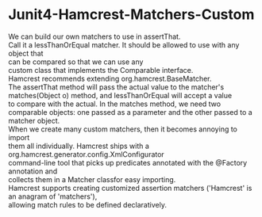 # Junit4-Hamcrest-Matchers-Custom
 We can build our own matchers to use in assertThat. <br/>
 Call it a lessThanOrEqual matcher. It should be allowed to use with any object that <br/>
can be compared so that we can use any <br/>
custom class that implements the Comparable interface. <br/>
Hamcrest recommends extending org.hamcrest.BaseMatcher. <br/> 
The assertThat method will pass the actual value to the matcher's  <br/>
matches(Object o) method, and lessThanOrEqual will accept a value  <br/>
to compare with the actual. In the matches method, we need two  <br/>
comparable objects: one passed as a parameter and the other passed to a <br/>
matcher object.<br/>
When we create many custom matchers, then it becomes annoying to import <br/>
them all individually. Hamcrest ships with a org.hamcrest.generator.config.XmlConfigurator <br/>
command-line tool that picks up predicates annotated with the @Factory annotation and  <br/>
collects them in a Matcher classfor easy importing. <br/>
Hamcrest supports creating customized assertion matchers ('Hamcrest' is an anagram of 'matchers'),  <br/>
allowing match rules to be defined declaratively. <br/> 
